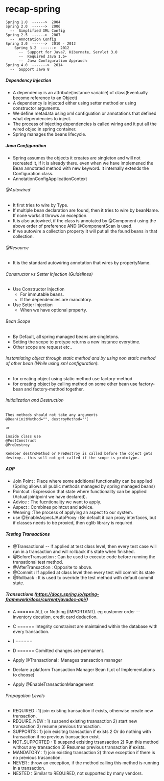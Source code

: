# recap-spring
```
Spring 1.0  ------>  2004
Spring 2.0  ------>  2006
  --  Simplified XML Config
Spring 2.5  ------>  2007
  --  Annotation Config
Spring 3.0  ------>  2010 - 2012
    Spring 3.2  ------>  2012
      --  Support for Java7, Hibernate, Servlet 3.0
      --  Required Java 1.5+
      --  Java Configuration Appraoch
Spring 4.0  ------->  2014
  --  Support Java 8

```

##### Dependency Injection
* A dependency is an attribute(instance variable) of class(Eventually become reference to an Object)
* A dependency is injected either using setter method or using constructor arguments.
* We define metadata using xml configuation or annotations that defined what dependencies to inject.
* The process of injecting dependencies is called wiring and it put all the wired objec in spring container.
* Spring manages the beans lifecycle.


##### Java Configuration
* Spring assumes the objects it creates are singleton and will not recreated it, if it is already there. even when we have implemened the Bean annotated method with new keyword. It internally extends the Configuration class.
* AnnotationConfigApplicationContext


###### @Autowired
* It first tries to wire by Type.
* If multiple bean declaration are found, then it tries to wire by beanName. If none works it throws an exception.
* It is also autowired, if the class is annotated by @Component using the above order of preference AND @ComponentScan is used.
* If we autowire a collection property it will put all the found beans in that collection.

###### @Resource
* It is the standard autowiring annotation that wires by propertyName.

###### Constructor vs Setter Injection (Guidelines)
* Use Constructor Injection
  * For immutable beans.
  * If the dependencies are mandatory.
* Use Setter Injection
  * When we have optional property.
###### Bean Scope
* By Default, all spring managed beans are singletons.
* Setting the scope to protype returns a new instance everytime.
* Other scope are request etc..

###### Instantiating object through static method and by using non static method of other bean (While using xml configuration).
* for creating object using static method use factory-method
* for creating object by calling method on some other bean use factory-bean and factory-method together.

###### Initialization and Destruction
```
Thes methods should not take any arguments
@Bean(initMethod="", destroyMethod="")

or

inside class use 
@PostConstruct
@PreDestroy

Remeber destroMethod or PreDestroy is called before the object gets destroy.. this will not get called if the scope is prototype.
```
##### AOP
* Join Point : Place where some additional functionality can be applied (Spring allows all public methods managed by spring managed beans)
* Pointcut : Expression that state where functionality can be applied (Actual jointpoint we have declared).
* Advice : The fucntionality we want to apply.
* Aspect : Combines pointcut and advice.
* Weaving :The process of applying an aspect to our system.
* use @EnableAspectJAutoProxy : Be default it can proxy interfaces, but if classes needs to be proxied, then cglib library is required.

##### Testing Transactions
* @Transactional -- If applied at test class level, then every test case will run in a transaction and will rollback it's state when finished.
* @BeforeTransaction : Can be used to execute code before running the transational test method.
* @AfterTransaction  : Opposite to above.
* @Commit : If applied at class level then every test will commit its state
* @Rollback : It is used to override the test method with default commit state.
##### Transactions (https://docs.spring.io/spring-framework/docs/current/javadoc-api/)
* A  ====== ALL or Nothing (IMPORTANT). eg customer order -- inventory decution, credit card deduction.
* C  ====== Integrity constrainst are maintained within the database with every transaction.
* I  ======  
* D  ====== Comitted changes are permanent. 

* Apply @Transactional : Manages transaction manager
* Declare a platform Transaction Manager Bean (Lot of Implementations to choose)
* Apply @EnableTransactionManagement

###### Propagation Levels
* REQUIRED        : 1) join existing transaction if exists, otherwise create new transaction.
* REQUIRE_NEW     : 1) suspend existing trsansaction 2) start new transaction 3) resume previous transaction.
* SUPPORTS        : 1) join exisitng transaction if exists 2 Or do nothing with transaction if no previous transaction exist.
* NOT_SUPPORTED   : 1) suspend exisiting trsansaction 2) Run this method without any transaction 3) Resumes previous transaction if exists.
* MANDATORY       : 1) join existing transaction 2) throw exception if there is no previous trasanction.
* NEVER           : throw an exception, if the method calling this method is running in a transaction.
* NESTED          : Similar to REQUIRED, not supported by many vendors.

